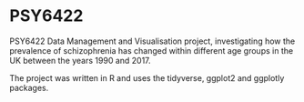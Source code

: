 # PSY6422
PSY6422 Data Management and Visualisation project, investigating how the prevalence of schizophrenia has changed within different age groups in the UK between the years 1990 and 2017.

The project was written in R and uses the tidyverse, ggplot2 and ggplotly packages.
